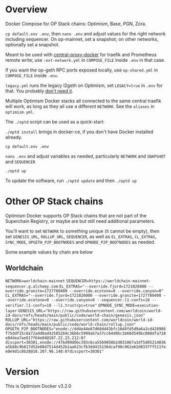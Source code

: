 # Overview

Docker Compose for OP Stack chains: Optimism, Base, PGN, Zora.

`cp default.env .env`, then `nano .env` and adjust values for the right network including sequencer. On op-mainnet,
set a snapshot; on other networks, optionally set a snapshot.

Meant to be used with [central-proxy-docker](https://github.com/CryptoManufaktur-io/central-proxy-docker) for traefik
and Prometheus remote write; use `:ext-network.yml` in `COMPOSE_FILE` inside `.env` in that case.

If you want the op-geth RPC ports exposed locally, use `op-shared.yml` in `COMPOSE_FILE` inside `.env`.

`legacy.yml` runs the legacy l2geth on Optimism, set `LEGACY=true` in `.env` for that. You probably
[don't need it](https://community.optimism.io/docs/developers/bedrock/node-operator-guide/#historical-execution-vs-historical-data-routing).

Multiple Optimism Docker stacks all connected to the same central traefik will work, as long as they all use a
different `NETWORK`. See the `aliases` in `optimism.yml`.

The `./optd` script can be used as a quick-start:

`./optd install` brings in docker-ce, if you don't have Docker installed already.

`cp default.env .env`

`nano .env` and adjust variables as needed, particularly `NETWORK` and `SNAPSHOT` and `SEQUENCER`

`./optd up`

To update the software, run `./optd update` and then `./optd up`

# Other OP Stack chains

Optimism Docker supports OP Stack chains that are not part of the Superchain Registry, or maybe are but still
need additional parameters.

You'll want to set `NETWORK` to something unique (it cannot be empty), then set `GENESIS_URL`, `ROLLUP_URL`,
`SEQUENCER`, as well as `EL_EXTRAS`, `CL_EXTRAS`, `SYNC_MODE`, `OPGETH_P2P_BOOTNODES` and `OPNODE_P2P_BOOTNODES` as needed.

Some example values by chain are below

## Worldchain

`NETWORK=worldchain-mainnet`
`SEQUENCER=https://worldchain-mainnet-sequencer.g.alchemy.com`
`EL_EXTRAS="--override.fjord=1721826000 --override.granite=1727780400 --override.ecotone=0 --override.canyon=0"`
`CL_EXTRAS="--override.fjord=1721826000 --override.granite=1727780400 --override.ecotone=0 --override.canyon=0 --sequencer.l1-confs=10 --verifier.l1-confs=10 --l1.trustrpc=true"`
`OPNODE_SYNC_MODE=execution-layer`
`GENESIS_URL="https://raw.githubusercontent.com/worldcoin/world-id-docs/refs/heads/main/public/code/world-chain/genesis.json"`
`ROLLUP_URL="https://raw.githubusercontent.com/worldcoin/world-id-docs/refs/heads/main/public/code/world-chain/rollup.json"`
`OPGETH_P2P_BOOTNODES="enode://dd4e44e87d68dd43bfc16d4fd5d9a6a2cd428986f75ddf15c8a72add0ad425852b9c36b6c5999ab7a37cc64d9bc1b68d549bc088dfa728e84dea7ae617f64e04@107.22.23.212:0?discport=30301,enode://47bd99d0bc393c6ca5569058b2d031067a3df5d05214036a5b88c9b817d52e08d7514d452b1aa623cfb3dd415136dcaf90c962e62d9337ff511fee0e9d1c8b28@18.207.96.148:0?discport=30301"`

# Version

This is Optimism Docker v3.2.0
